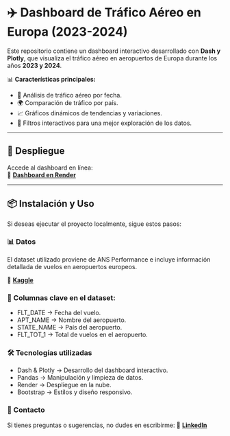 # ✈️ Dashboard de Tráfico Aéreo en Europa (2023-2024)

Este repositorio contiene un dashboard interactivo desarrollado con **Dash y Plotly**, que visualiza el tráfico aéreo en aeropuertos de Europa durante los años **2023 y 2024**. 

📊 **Características principales:**  
- 📅 Análisis de tráfico aéreo por fecha.  
- 🌍 Comparación de tráfico por país.  
- 📈 Gráficos dinámicos de tendencias y variaciones.  
- 🔎 Filtros interactivos para una mejor exploración de los datos.  

---

## 🚀 Despliegue  
Accede al dashboard en línea:  
🔗 **[Dashboard en Render](https://hall-inhabitant-tooth-tznu.onrender.com/)**  

---

## 📦 Instalación y Uso  

Si deseas ejecutar el proyecto localmente, sigue estos pasos:  

### 📊 Datos

El dataset utilizado proviene de ANS Performance e incluye información detallada de vuelos en aeropuertos europeos.

🔗 **[Kaggle](https://www.kaggle.com/datasets/samithsachidanandan/air-traffic-in-europe-from-2016-to-2024/data)**  


### 📌 Columnas clave en el dataset:

- FLT_DATE → Fecha del vuelo.
- APT_NAME → Nombre del aeropuerto.
- STATE_NAME → País del aeropuerto.
- FLT_TOT_1 → Total de vuelos en el aeropuerto.

### 🛠️ Tecnologías utilizadas

- Dash & Plotly → Desarrollo del dashboard interactivo.
- Pandas → Manipulación y limpieza de datos.
- Render → Despliegue en la nube.
- Bootstrap → Estilos y diseño responsivo.

### 📩 Contacto

Si tienes preguntas o sugerencias, no dudes en escribirme:
📧  **[LinkedIn](https://www.linkedin.com/in/alejandromaldonadod4t4/)**